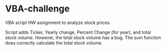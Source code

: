 # VBA-challenge
VBA script HW assignment to analyze stock prices.

Script adds Ticker, Yearly change, Percent Change (for year), and total stock volume. However, the total stock volume has a bug. The sum function does correctly calculate the total stock volume.